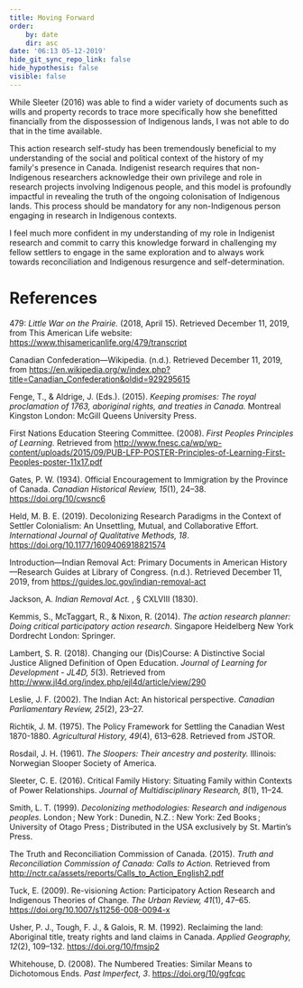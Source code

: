 ```yaml
---
title: Moving Forward
order:
    by: date
    dir: asc
date: '06:13 05-12-2019'
hide_git_sync_repo_link: false
hide_hypothesis: false
visible: false
---
```


While Sleeter (2016) was able to find a wider variety of documents such as wills and property records to trace more specifically how she benefitted financially from the dispossession of Indigenous lands, I was not able to do that in the time available.

This action research self-study has been tremendously beneficial to my understanding of the social and political context of the history of my family's presence in Canada. Indigenist research requires that non-Indigenous researchers acknowledge their own privilege and role in research projects involving Indigenous people, and this model is profoundly impactful in revealing the truth of the ongoing colonisation of Indigenous lands. This process should be mandatory for any non-Indigenous person engaging in research in Indigenous contexts.

I feel much more confident in my understanding of my role in Indigenist research and commit to carry this knowledge forward in challenging my fellow settlers to engage in the same exploration and to always work towards reconciliation and  Indigenous resurgence and self-determination.

# References

479: *Little War on the Prairie.* (2018, April 15). Retrieved December 11, 2019, from This American Life website: <https://www.thisamericanlife.org/479/transcript>

Canadian Confederation—Wikipedia. (n.d.). Retrieved December 11, 2019, from <https://en.wikipedia.org/w/index.php?title=Canadian_Confederation&oldid=929295615>

Fenge, T., & Aldrige, J. (Eds.). (2015). *Keeping promises: The royal proclamation of 1763, aboriginal rights, and treaties in Canada.* Montreal Kingston London: McGill Queens University Press.

First Nations Education Steering Committee. (2008). *First Peoples Principles of Learning.* Retrieved from <http://www.fnesc.ca/wp/wp-content/uploads/2015/09/PUB-LFP-POSTER-Principles-of-Learning-First-Peoples-poster-11x17.pdf>

Gates, P. W. (1934). Official Encouragement to Immigration by the Province of Canada. *Canadian Historical Review, 15*(1), 24–38. <https://doi.org/10/cwsnc6>

Held, M. B. E. (2019). Decolonizing Research Paradigms in the Context of Settler Colonialism: An Unsettling, Mutual, and Collaborative Effort. *International Journal of Qualitative Methods, 18*. <https://doi.org/10.1177/1609406918821574>

Introduction—Indian Removal Act: Primary Documents in American History—Research Guides at Library of Congress. (n.d.). Retrieved December 11, 2019, from <https://guides.loc.gov/indian-removal-act>

Jackson, A. *Indian Removal Act.* , § CXLVIII (1830).

Kemmis, S., McTaggart, R., & Nixon, R. (2014). *The action research planner: Doing critical participatory action research*. Singapore Heidelberg New York Dordrecht London: Springer.

Lambert, S. R. (2018). Changing our (Dis)Course: A Distinctive Social Justice Aligned Definition of Open Education. *Journal of Learning for Development - JL4D, 5*(3). Retrieved from <http://www.jl4d.org/index.php/ejl4d/article/view/290>

Leslie, J. F. (2002). The Indian Act: An historical perspective. *Canadian Parliamentary Review, 25*(2), 23–27.

Richtik, J. M. (1975). The Policy Framework for Settling the Canadian West 1870-1880. *Agricultural History, 49*(4), 613–628. Retrieved from JSTOR.

Rosdail, J. H. (1961). *The Sloopers: Their ancestry and posterity.* Illinois: Norwegian Slooper Society of America.

Sleeter, C. E. (2016). Critical Family History: Situating Family within Contexts of Power Relationships. *Journal of Multidisciplinary Research, 8*(1), 11–24.

Smith, L. T. (1999). *Decolonizing methodologies: Research and indigenous peoples.* London ; New York : Dunedin, N.Z. : New York: Zed Books ; University of Otago Press ; Distributed in the USA exclusively by St. Martin’s Press.

The Truth and Reconciliation Commission of Canada. (2015). *Truth and Reconciliation Commission of Canada: Calls to Action.* Retrieved from <http://nctr.ca/assets/reports/Calls_to_Action_English2.pdf>

Tuck, E. (2009). Re-visioning Action: Participatory Action Research and Indigenous Theories of Change. *The Urban Review, 41*(1), 47–65. <https://doi.org/10.1007/s11256-008-0094-x>

Usher, P. J., Tough, F. J., & Galois, R. M. (1992). Reclaiming the land: Aboriginal title, treaty rights and land claims in Canada. *Applied Geography, 12*(2), 109–132. <https://doi.org/10/fmsjp2>

Whitehouse, D. (2008). The Numbered Treaties: Similar Means to Dichotomous Ends. *Past Imperfect, 3*. <https://doi.org/10/ggfcqc>
